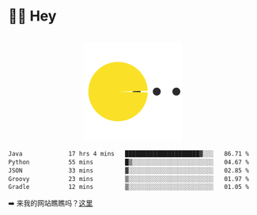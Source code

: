 
# 👋🏻 Hey
<div align="center">
	<br>
	<img src="https://raw.githubusercontent.com/Aniket965/Aniket965/master/pacman.svg?sanitize=true" width="200" height="200">
	<br>
</div>

<!--START_SECTION:waka-->

```txt
Java             17 hrs 4 mins   █████████████████████▓░░░   86.71 %
Python           55 mins         █▒░░░░░░░░░░░░░░░░░░░░░░░   04.67 %
JSON             33 mins         ▓░░░░░░░░░░░░░░░░░░░░░░░░   02.85 %
Groovy           23 mins         ▒░░░░░░░░░░░░░░░░░░░░░░░░   01.97 %
Gradle           12 mins         ▒░░░░░░░░░░░░░░░░░░░░░░░░   01.05 %
```

<!--END_SECTION:waka-->

 ➡️  来我的网站瞧瞧吗？[这里](https://www.shaolongfei.com)
